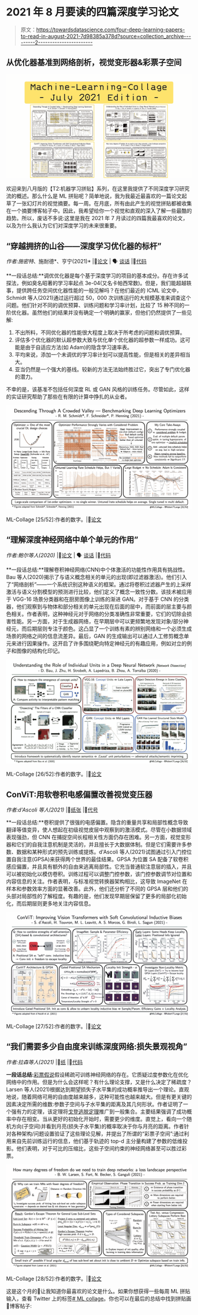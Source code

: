 # 2021 年 8 月要读的四篇深度学习论文

> 原文：<https://towardsdatascience.com/four-deep-learning-papers-to-read-in-august-2021-7d98385a378d?source=collection_archive---------2----------------------->

## **从优化器基准到网络剖析，视觉变形器&彩票子空间**

![](img/f8df64d8e5e6e8609040d8bbbc0fc8dd.png)

欢迎来到八月版的【T2:机器学习拼贴】系列，在这里我提供了不同深度学习研究流的概述。那么什么是 ML 拼贴呢？简单地说，我为我最近最喜欢的一篇论文起草了一张幻灯片的视觉摘要。每一周。在月底，所有由此产生的视觉拼贴都被收集在一个摘要博客帖子中。因此，我希望给你一个视觉和直观的深入了解一些最酷的趋势。所以，废话不多说:这里是我在 2021 年 7 月读过的四篇我最喜欢的论文，以及为什么我认为它们对深度学习的未来很重要。

## **“穿越拥挤的山谷——深度学习优化器的标杆”**

*作者:施密特*、施耐德*、亨宁(2021)* |📝[论文](https://arxiv.org/abs/2007.01547) | 🗣 [谈话](https://www.youtube.com/watch?v=cz9RzlstFdE) |🤖[代码](https://github.com/SirRob1997/Crowded-Valley---Results)

**一段话总结:**调优优化器是每个基于深度学习的项目的基本成分。存在许多试探法，例如臭名昭著的学习率起点 3e-04(又名卡帕西常数)。但是，我们能超越轶事，提供跨任务空间优化器性能的一般见解吗？在他们最近的 ICML 论文中，Schmidt 等人(2021)通过运行超过 50，000 次训练运行的大规模基准来调查这个问题。他们针对不同的调优预算、训练问题和学习率计划，比较了 15 种不同的一阶优化器。虽然他们的结果并没有确定一个明确的赢家，但他们仍然提供了一些见解:

1.  不出所料，不同优化器的性能很大程度上取决于所考虑的问题和调优预算。
2.  评估多个优化器的默认超参数大致与优化单个优化器的超参数一样成功。这可能是由于自适应方法(如 Adam)的隐含学习速率表。
3.  平均来说，添加一个未调优的学习率计划可以提高性能，但是相关的差异相当大。
4.  亚当仍然是一个强大的基线。较新的方法无法始终胜过它，突出了专门优化器的潜力。

不幸的是，该基准不包括任何深度 RL 或 GAN 风格的训练任务。尽管如此，这样的实证研究帮助了那些在有限的计算中挣扎的从业者。

![](img/447c47cc9fb0b721bfa9d6fa7892b267.png)

ML-Collage [25/52]:作者的数字。|📝[论文](https://arxiv.org/abs/2007.01547)

## **“理解深度神经网络中单个单元的作用”**

*作者:鲍尔等人(2020)* |📝[论文](https://arxiv.org/abs/2009.05041) | 🗣 [谈话](https://www.youtube.com/watch?v=Xy6RcjXMa2c) |🤖[代码](https://github.com/davidbau/dissect)

**一段话总结:**理解卷积神经网络(CNN)中个体激活的功能性作用具有挑战性。Bau 等人(2020)揭示了与语义概念相关的单元的出现(即过滤器激活)。他们引入了“网络剖析”——一个系统识别这种语义的框架。通过将卷积过滤器产生的上采样激活与语义分割模型的预测进行比较，他们定义了概念一致性分数。该技术被应用于 VGG-16 场景分类器和在厨房图像上训练的渐进 GAN。对于基于 CNN 的分类器，他们观察到与物体和部分相关的单元出现在后面的层中，而前面的层主要与颜色相关。作者表明，这种神经元对于网络的分类准确性非常重要，它们的切除会损害性能。另一方面，对于生成器网络，在早期层中可以更频繁地发现对象/部分神经元，而后期层则专注于颜色。这凸显了一个训练有素的辨别网络和一个必须生成场景的网络之间的信息流差异。最后，GAN 的生成输出可以通过人工修剪概念单元来进行因果操作。这开启了许多围绕靶向特定神经元的有趣应用，例如对立的例子和图像的结构化印记。

![](img/99b0092b3fdf5df19659a1c97fef542b.png)

ML-Collage [26/52]:作者的数字。|📝[论文](https://arxiv.org/abs/2009.05041)

## ConViT:用软卷积电感偏置改善视觉变压器

*作者:d'Ascoli 等人(2021)* |📝[纸张](https://arxiv.org/abs/2103.10697) |🤖[代号](https://github.com/facebookresearch/convit)

**一段话总结:**卷积提供了很强的电感偏置。隐含的重量共享和局部性概念导致翻译等值变异，使人想起在初级视觉皮层中观察到的激活模式。尽管在小数据领域表现强劲，但 CNN 在捕捉空间长程相关性方面仍存在困难。另一方面，视觉变形器和它们的自我注意机制是灵活的，并且擅长于大数据体制。但是它们需要许多参数、数据和某种形式的预先训练或提炼。d'Ascoli 等人(2021)试图通过引入门控位置自我注意(GPSA)来获得两个世界的最佳结果。GPSA 为位置 SA 配备了软卷积感应偏置，并且具有额外的自由来逃离局部性。它充当普通软注意层的插入，并且可以被初始化以模仿卷积。训练过程可以调整门控参数，该门控参数调节对位置和内容信息的关注。作者表明，与标准视觉转换器架构相比，这导致 ImageNet 在样本和参数效率方面的显著改善。此外，他们还分析了不同的 GPSA 层和他们的头部对局部性的了解程度。有趣的是，他们发现早期层保留了更多的局部化初始化，而后期层则更多地关注内容信息。

![](img/20104089e5f28a4c685e34f5b9336013.png)

ML-Collage [27/52]:作者的数字。|📝[论文](https://arxiv.org/abs/2103.10697)

## **“我们需要多少自由度来训练深度网络:损失景观视角”**

*作者:拉森等人(2021)* |📝[纸](https://arxiv.org/abs/2107.05802) |🤖[代码](https://github.com/ganguli-lab/degrees-of-freedom)

**一段话总结:**[彩票假说](/the-lottery-ticket-hypothesis-a-survey-d1f0f62f8884)假设稀疏可训练神经网络的存在。它质疑过度参数化在优化网络中的作用。但是为什么会这样呢？有什么理论支撑，又是什么决定了稀疏度？Larsen 等人(2021)根据达到期望损失子水平集的成功概率推导出一个理论。直观地说，随着网络可用的自由度越来越多，这种可能性也越来越大。但是有更关键的因素决定所需的维数:参数子空间与子水平集的距离及其几何形状。作者证明了一个强有力的定理，该定理将[戈登逃脱定理](https://ocw.mit.edu/courses/mathematics/18-s096-topics-in-mathematics-of-data-science-fall-2015/lecture-notes/MIT18_S096F15_Ses15_16.pdf)推广到一般集合。主要结果强调了成功概率中存在相变。当从更好的初始化开始时，需要更少的维度。直觉上，看向一个随机方向(子空间)并看到月亮(损失子水平集)的概率取决于你与月亮的距离。作者针对各种架构/问题设置验证了这些理论见解，并提出了所谓的“彩票子空间”:通过利用来自先前训练运行的信息，他们基于轨迹的 top-d 主分量构建了参数的低维投影。他们表明，对于可比的压缩比，这些子空间约束的神经网络甚至可以胜过彩票。

![](img/bd450b9e3aea9c95ecf458485bb24fe4.png)

ML-Collage [28/52]:作者的数字。|📝[论文](https://arxiv.org/abs/2107.05802)

这是这个月的🤗让我知道你最喜欢的论文是什么。如果你想获得一些每周 ML 拼贴输入，查看 Twitter 上的标签[# ML collage](https://twitter.com/hashtag/mlcollage)。你也可以在最后的总结中找到拼贴画📖博客帖子:

</four-deep-learning-papers-to-read-in-july-2021-e91c546d112d> 